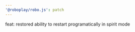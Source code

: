 ```yaml
---
'@roboplay/robo.js': patch
---
```


feat: restored ability to restart programatically in spirit mode
